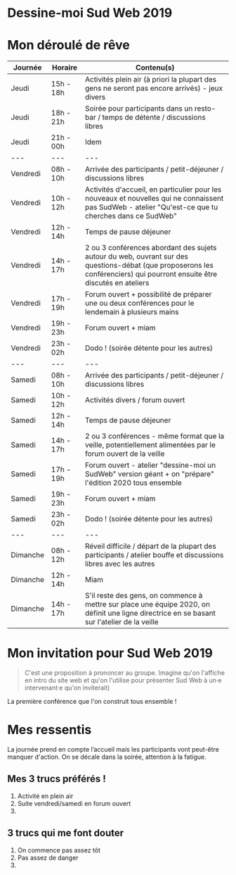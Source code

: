 # Dessine-moi Sud Web 2019

# Mon déroulé de rêve

| Journée  | Horaire   | Contenu(s)
| ---      | ---       | ---
| Jeudi    | 15h - 18h | Activités plein air (à priori la plupart des gens ne seront pas encore arrivés) - jeux divers
| Jeudi    | 18h - 21h | Soirée pour participants dans un resto-bar / temps de détente / discussions libres
| Jeudi    | 21h - 00h | Idem
| ---      | ---       | ---
| Vendredi | 08h - 10h | Arrivée des participants / petit-déjeuner / discussions libres
| Vendredi | 10h - 12h | Activités d'accueil, en particulier pour les nouveaux et nouvelles qui ne connaissent pas SudWeb - atelier "Qu'est-ce que tu cherches dans ce SudWeb"
| Vendredi | 12h - 14h | Temps de pause déjeuner
| Vendredi | 14h - 17h | 2 ou 3 conférences abordant des sujets autour du web, ouvrant sur des questions-débat (que proposerons les conférenciers) qui pourront ensuite être discutés en ateliers 
| Vendredi | 17h - 19h | Forum ouvert + possibilité de préparer une ou deux conférences pour le lendemain à plusieurs mains
| Vendredi | 19h - 23h | Forum ouvert + miam
| Vendredi | 23h - 02h | Dodo ! (soirée détente pour les autres)
| ---      | ---       | ---
| Samedi   | 08h - 10h | Arrivée des participants / petit-déjeuner / discussions libres
| Samedi   | 10h - 12h | Activités divers / forum ouvert
| Samedi   | 12h - 14h | Temps de pause déjeuner
| Samedi   | 14h - 17h | 2 ou 3 conférences - même format que la veille, potentiellement alimentées par le forum ouvert de la veille
| Samedi   | 17h - 19h | Forum ouvert - atelier "dessine-moi un SudWeb" version géant + on "prépare" l'édition 2020 tous ensemble
| Samedi   | 19h - 23h | Forum ouvert + miam
| Samedi   | 23h - 02h | Dodo ! (soirée détente pour les autres)
| ---      | ---       | ---
| Dimanche | 08h - 12h | Réveil difficile / départ de la plupart des participants / atelier bouffe et discussions libres avec les autres
| Dimanche | 12h - 14h | Miam
| Dimanche | 14h - 17h | S'il reste des gens, on commence à mettre sur place une équipe 2020, on définit une ligne directrice en se basant sur l'atelier de la veille

# Mon invitation pour Sud Web 2019

> C'est une proposition à prononcer au groupe.
> Imagine qu'on l'affiche en intro du site web et qu'on l'utilise pour présenter Sud Web à un·e intervenant·e qu'on inviterait)

La première conférence que l'on construit tous ensemble !

# Mes ressentis

La journée prend en compte l’accueil mais les participants vont peut-être manquer d'action. On se décale dans la soirée, attention à la fatigue.

## Mes 3 trucs préférés !

1. Activité en plein air
2. Suite vendredi/samedi en forum ouvert
3.

## 3 trucs qui me font douter

1. On commence pas assez tôt
2. Pas assez de danger
3.
